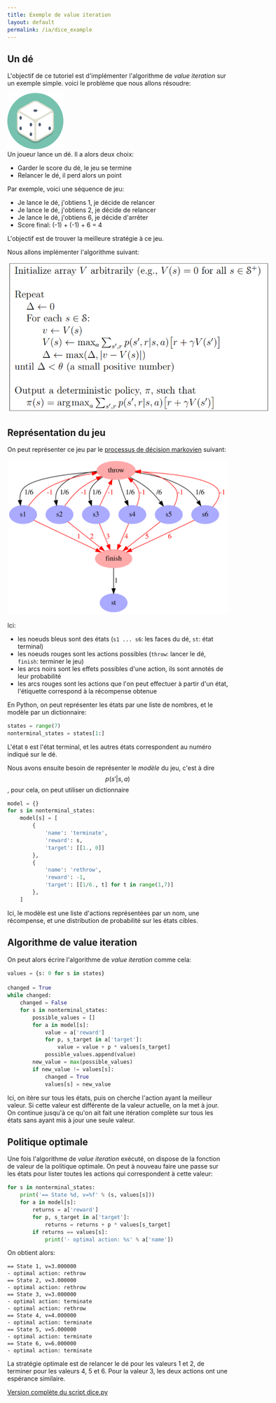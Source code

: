 ```yaml
---
title: Exemple de value iteration
layout: default
permalink: /ia/dice_example
---
```


## Un dé

L'objectif de ce tutoriel est d'implémenter l'algorithme de *value iteration* sur un exemple simple.
voici le problème que nous allons résoudre:

<div class="alert alert-secondary">
    <div class="text-center float-end m-2">
        <img src="/ia/dice/dice.png" />
    </div>
    Un joueur lance un dé. Il a alors deux choix:
    <ul>
        <li>Garder le score du dé, le jeu se termine</li>
        <li>Relancer le dé, il perd alors un point</li>
    </ul>
    Par exemple, voici une séquence de jeu:
    <ul>
        <li>Je lance le dé, j'obtiens 1, je décide de relancer</li>
        <li>Je lance le dé, j'obtiens 2, je décide de relancer</li>
        <li>Je lance le dé, j'obtiens 6, je décide d'arrêter</li>
        <li>Score final: (-1) + (-1) + 6 = 4</li>
    </ul>
    L'objectif est de trouver la meilleure stratégie à ce jeu.
</div>

Nous allons implémenter l'algorithme suivant:

<div class="text-center">
    <img src="/ia/dice/vi.png" style="max-width:600px" />
</div>

## Représentation du jeu

On peut représenter ce jeu par le
[processus de décision markovien](https://fr.wikipedia.org/wiki/Processus_de_d%C3%A9cision_markovien)
suivant:

<div class="text-center">
    <img src="/ia/dice/mdp.svg" />
</div>

Ici:

* les noeuds bleus sont des états (`s1 ... s6`: les faces du dé, `st`: état terminal)
* les noeuds rouges sont les actions possibles (`throw`: lancer le dé, `finish`: terminer le jeu)
* les arcs noirs sont les effets possibles d'une action, ils sont annotés de leur probabilité
* les arcs rouges sont les actions que l'on peut effectuer à partir d'un état, l'étiquette correspond à la récompense
obtenue

En Python, on peut représenter les états par une liste de nombres, et le modèle par un dictionnaire:

```python
states = range(7)
nonterminal_states = states[1:]
```

L'état `0` est l'état terminal, et les autres états correspondent au numéro indiqué sur le dé.

Nous avons ensuite besoin de représenter le *modèle* du jeu, c'est à dire $$p(s' | s, a)$$, pour cela, on peut
utiliser un dictionnaire

```python
model = {}
for s in nonterminal_states:
    model[s] = [
        {
            'name': 'terminate',
            'reward': s,
            'target': [[1., 0]]   
        },
        {
            'name': 'rethrow',
            'reward': -1,
            'target': [[1/6., t] for t in range(1,7)]   
        },
    ]
```

Ici, le modèle est une liste d'actions représentées par un nom, une récompense, et une distribution de probabilité
sur les états cibles.

## Algorithme de value iteration

On peut alors écrire l'algorithme de *value iteration* comme cela:

```python
values = {s: 0 for s in states}

changed = True
while changed:
    changed = False
    for s in nonterminal_states:
        possible_values = []
        for a in model[s]:
            value = a['reward']
            for p, s_target in a['target']:
                value = value + p * values[s_target]
            possible_values.append(value)
        new_value = max(possible_values)
        if new_value != values[s]:
            changed = True
            values[s] = new_value
```

Ici, on itère sur tous les états, puis on cherche l'action ayant la meilleur valeur. Si cette valeur est différente
de la valeur actuelle, on la met à jour. On continue jusqu'à ce qu'on ait fait une itération complète sur tous
les états sans ayant mis à jour une seule valeur.

## Politique optimale

Une fois l'algorithme de *value iteration* exécuté, on dispose de la fonction de valeur de la politique optimale.
On peut à nouveau faire une passe sur les états pour lister toutes les actions qui correspondent à cette valeur:

```python
for s in nonterminal_states:
    print('== State %d, v=%f' % (s, values[s]))
    for a in model[s]:
        returns = a['reward']
        for p, s_target in a['target']:
            returns = returns + p * values[s_target]
        if returns == values[s]:
            print('- optimal action: %s' % a['name'])
```

On obtient alors:

```text
== State 1, v=3.000000
- optimal action: rethrow
== State 2, v=3.000000
- optimal action: rethrow
== State 3, v=3.000000
- optimal action: terminate
- optimal action: rethrow
== State 4, v=4.000000
- optimal action: terminate
== State 5, v=5.000000
- optimal action: terminate
== State 6, v=6.000000
- optimal action: terminate
```

La stratégie optimale est de relancer le dé pour les valeurs 1 et 2, de terminer pour les valeurs 4, 5 et 6. Pour la
valeur 3, les deux actions ont une espérance similaire.

[Version complète du script dice.py](/ia/dice/dice.py)